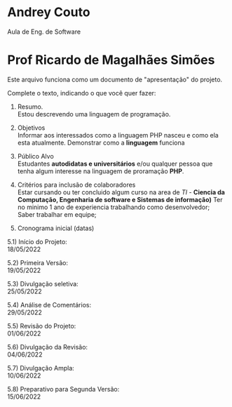 # Andrey Couto
Aula de Eng. de Software

# Prof Ricardo de Magalhães Simões

Este arquivo funciona como um documento de "apresentação" do projeto.

Complete o texto, indicando o que você quer fazer:

1) Resumo. <br>
  Estou descrevendo uma linguagem de programação.

2) Objetivos <br>
  Informar aos interessados como a linguagem PHP nasceu e como ela esta atualmente.
  Demonstrar como a **linguagem** funciona
  
3) Público Alvo <br>
   Estudantes **autodidatas e universitários** e/ou qualquer pessoa que tenha algum interesse na linguagem de proramação **PHP**.
  
4) Critérios para inclusão de colaboradores <br>
    Estar cursando ou ter concluido algum curso na area de *TI* - **Ciencia da Computação, Engenharia de software e Sistemas de informação)**
    Ter no minimo 1 ano de experiencia trabalhando como desenvolvedor;
    Saber trabalhar em equipe;
    

5) Cronograma inicial (datas)

5.1) Início do Projeto: <br> 
      18/05/2022  
      
5.2) Primeira Versão: <br> 
      19/05/2022  
      
5.3) Divulgação seletiva: <br> 
      25/05/2022  
      
5.4) Análise de Comentários: <br> 
      29/05/2022  
      
5.5) Revisão do Projeto: <br> 
      01/06/2022  
      
5.6) Divulgação da Revisão: <br> 
      04/06/2022  
      
5.7) Divulgação Ampla: <br> 
      10/06/2022  
      
5.8) Preparativo para Segunda Versão: <br>
      15/06/2022  
      
